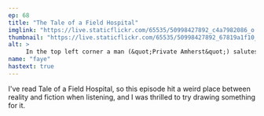```yaml
---
ep: 68
title: "The Tale of a Field Hospital"
imglink: "https://live.staticflickr.com/65535/50998427892_c4a7982086_o.jpg"
thumbnail: "https://live.staticflickr.com/65535/50998427892_67819a1f10_q.jpg"
alt: >
     In the top left corner a man (&quot;Private Amherst&quot;) salutes the viewer while standing in a grave. Across from him are multiple men digging  graves, with some filled back in. The text reads &quot;I Am Such A Restless Man&quot;. Below is the book &quot;The Tale of a Field Hospital&quot; with a corrupted, nearly illegible cover, alongside several flies, three beds with sheets pulled over the bodies laying upon them, and at the bottom right a leg with a (cartoon-ish) bone portruding from the thigh.
name: "faye"
hastext: true
---
```

I've read Tale of a Field Hospital, so this episode hit a weird place between reality and fiction when listening, and I was thrilled to try drawing something for it.